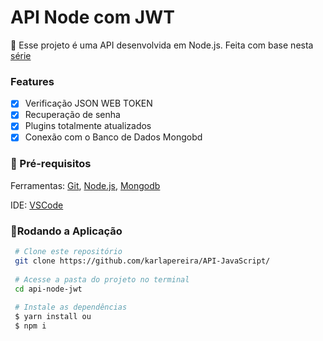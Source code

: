 
 <h1> API Node com JWT </h1>
 <p id="sobre">
🔑 Esse projeto é uma API desenvolvida em Node.js. 
 Feita com base nesta <a href="https://www.youtube.com/playlist?list=PL85ITvJ7FLoiXVwHXeOsOuVppGbBzo2dp">série</a>

### Features 
- [x] Verificação JSON WEB TOKEN
- [x] Recuperação de senha
- [x] Plugins totalmente atualizados
- [x] Conexão com o Banco de Dados Mongobd

### 🛒 Pré-requisitos<a id="pre-requisitos"></a>

Ferramentas:
 [Git](https://git-scm.com/),
 [Node.js](https://nodejs.org/pt-br/),
 [Mongodb](https://mongodb.com)

 
IDE:
[VSCode](https://code.visualstudio.com/)
 
   ### 📀Rodando a Aplicação<a id="rodando"></a>
   
````bash 
 # Clone este repositório
 git clone https://github.com/karlapereira/API-JavaScript/
 
 # Acesse a pasta do projeto no terminal
 cd api-node-jwt
 
 # Instale as dependências
 $ yarn install ou
 $ npm i 
 
 ````

